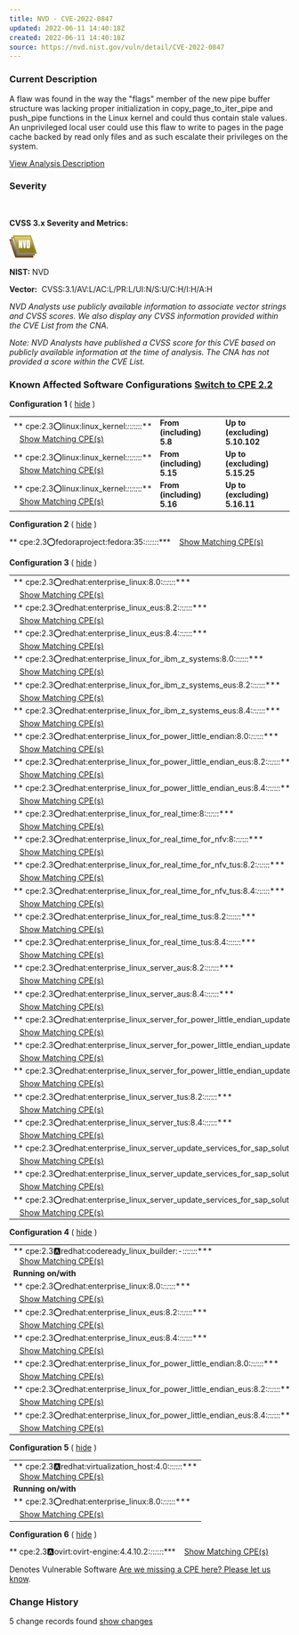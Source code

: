 ```yaml
---
title: NVD - CVE-2022-0847
updated: 2022-06-11 14:40:18Z
created: 2022-06-11 14:40:18Z
source: https://nvd.nist.gov/vuln/detail/CVE-2022-0847
---
```


### Current Description

A flaw was found in the way the "flags" member of the new pipe buffer structure was lacking proper initialization in copy\_page\_to\_iter\_pipe and push_pipe functions in the Linux kernel and could thus contain stale values. An unprivileged local user could use this flaw to write to pages in the page cache backed by read only files and as such escalate their privileges on the system.

<a id="showVulnAnalysis"></a>[View Analysis Description](#vulnCurrentDescriptionTitle)

### Severity

 

**CVSS 3.x Severity and Metrics:**

<img width="50" height="40" src="../_resources/NVD_NVD_Stack_Plain_816b2ead32b64ce58d4026c9a8f79e.svg"/>

**NIST:** NVD

**Vector:**  CVSS:3.1/AV:L/AC:L/PR:L/UI:N/S:U/C:H/I:H/A:H

<a id="cvss3FootNoteSection"></a>*NVD Analysts use publicly available information to associate vector strings and CVSS scores. We also display any CVSS information provided within the CVE List from the CNA.*

*Note: NVD Analysts have published a CVSS score for this CVE based on publicly available information at the time of analysis. The CNA has not provided a score within the CVE List.*

### Known Affected Software Configurations <a id="toggleCpeVersion"></a>[Switch to CPE 2.2](#vulnConfigurationsArea)

**Configuration 1** ( <a id="toggle-configuration-1"></a>[hide](#toggleConfig1) )

|     |     |     |
| --- | --- | --- |
| ** cpe:2.3:o:linux:linux_kernel:*:*:*:*:*:*:*:***<br>   [Show Matching CPE(s)](#range-7731582) | **From (including)<br>5.8** | **Up to (excluding)<br>5.10.102** |
| ** cpe:2.3:o:linux:linux_kernel:*:*:*:*:*:*:*:***<br>   [Show Matching CPE(s)](#range-7731583) | **From (including)<br>5.15** | **Up to (excluding)<br>5.15.25** |
| ** cpe:2.3:o:linux:linux_kernel:*:*:*:*:*:*:*:***<br>   [Show Matching CPE(s)](#range-7731584) | **From (including)<br>5.16** | **Up to (excluding)<br>5.16.11** |

**Configuration 2** ( <a id="toggle-configuration-2"></a>[hide](#toggleConfig2) )

** cpe:2.3:o:fedoraproject:fedora:35:*:*:*:*:*:*:***
   [Show Matching CPE(s)](#match-7731585)

**Configuration 3** ( <a id="toggle-configuration-3"></a>[hide](#toggleConfig3) )

|     |
| --- |
| ** cpe:2.3:o:redhat:enterprise_linux:8.0:*:*:*:*:*:*:***<br>   [Show Matching CPE(s)](#match-7731586) |     |     |
| ** cpe:2.3:o:redhat:enterprise\_linux\_eus:8.2:*:*:*:*:*:*:***<br>   [Show Matching CPE(s)](#match-7731587) |     |     |
| ** cpe:2.3:o:redhat:enterprise\_linux\_eus:8.4:*:*:*:*:*:*:***<br>   [Show Matching CPE(s)](#match-7731588) |     |     |
| ** cpe:2.3:o:redhat:enterprise\_linux\_for\_ibm\_z_systems:8.0:*:*:*:*:*:*:***<br>   [Show Matching CPE(s)](#match-7731589) |     |     |
| ** cpe:2.3:o:redhat:enterprise\_linux\_for\_ibm\_z\_systems\_eus:8.2:*:*:*:*:*:*:***<br>   [Show Matching CPE(s)](#match-7731590) |     |     |
| ** cpe:2.3:o:redhat:enterprise\_linux\_for\_ibm\_z\_systems\_eus:8.4:*:*:*:*:*:*:***<br>   [Show Matching CPE(s)](#match-7731591) |     |     |
| ** cpe:2.3:o:redhat:enterprise\_linux\_for\_power\_little_endian:8.0:*:*:*:*:*:*:***<br>   [Show Matching CPE(s)](#match-7731592) |     |     |
| ** cpe:2.3:o:redhat:enterprise\_linux\_for\_power\_little\_endian\_eus:8.2:*:*:*:*:*:*:***<br>   [Show Matching CPE(s)](#match-7731593) |     |     |
| ** cpe:2.3:o:redhat:enterprise\_linux\_for\_power\_little\_endian\_eus:8.4:*:*:*:*:*:*:***<br>   [Show Matching CPE(s)](#match-7731594) |     |     |
| ** cpe:2.3:o:redhat:enterprise\_linux\_for\_real\_time:8:*:*:*:*:*:*:***<br>   [Show Matching CPE(s)](#match-7731595) |     |     |
| ** cpe:2.3:o:redhat:enterprise\_linux\_for\_real\_time\_for\_nfv:8:*:*:*:*:*:*:***<br>   [Show Matching CPE(s)](#match-7731596) |     |     |
| ** cpe:2.3:o:redhat:enterprise\_linux\_for\_real\_time\_for\_nfv_tus:8.2:*:*:*:*:*:*:***<br>   [Show Matching CPE(s)](#match-7731597) |     |     |
| ** cpe:2.3:o:redhat:enterprise\_linux\_for\_real\_time\_for\_nfv_tus:8.4:*:*:*:*:*:*:***<br>   [Show Matching CPE(s)](#match-7731598) |     |     |
| ** cpe:2.3:o:redhat:enterprise\_linux\_for\_real\_time_tus:8.2:*:*:*:*:*:*:***<br>   [Show Matching CPE(s)](#match-7731599) |     |     |
| ** cpe:2.3:o:redhat:enterprise\_linux\_for\_real\_time_tus:8.4:*:*:*:*:*:*:***<br>   [Show Matching CPE(s)](#match-7731600) |     |     |
| ** cpe:2.3:o:redhat:enterprise\_linux\_server_aus:8.2:*:*:*:*:*:*:***<br>   [Show Matching CPE(s)](#match-7731601) |     |     |
| ** cpe:2.3:o:redhat:enterprise\_linux\_server_aus:8.4:*:*:*:*:*:*:***<br>   [Show Matching CPE(s)](#match-7731602) |     |     |
| ** cpe:2.3:o:redhat:enterprise\_linux\_server\_for\_power\_little\_endian\_update\_services\_for\_sap_solutions:8.1:*:*:*:*:*:*:***<br>   [Show Matching CPE(s)](#match-7731603) |     |     |
| ** cpe:2.3:o:redhat:enterprise\_linux\_server\_for\_power\_little\_endian\_update\_services\_for\_sap_solutions:8.2:*:*:*:*:*:*:***<br>   [Show Matching CPE(s)](#match-7731604) |     |     |
| ** cpe:2.3:o:redhat:enterprise\_linux\_server\_for\_power\_little\_endian\_update\_services\_for\_sap_solutions:8.4:*:*:*:*:*:*:***<br>   [Show Matching CPE(s)](#match-7731605) |     |     |
| ** cpe:2.3:o:redhat:enterprise\_linux\_server_tus:8.2:*:*:*:*:*:*:***<br>   [Show Matching CPE(s)](#match-7731606) |     |     |
| ** cpe:2.3:o:redhat:enterprise\_linux\_server_tus:8.4:*:*:*:*:*:*:***<br>   [Show Matching CPE(s)](#match-7731608) |     |     |
| ** cpe:2.3:o:redhat:enterprise\_linux\_server\_update\_services\_for\_sap_solutions:8.1:*:*:*:*:*:*:***<br>   [Show Matching CPE(s)](#match-7731609) |     |     |
| ** cpe:2.3:o:redhat:enterprise\_linux\_server\_update\_services\_for\_sap_solutions:8.2:*:*:*:*:*:*:***<br>   [Show Matching CPE(s)](#match-7731610) |     |     |
| ** cpe:2.3:o:redhat:enterprise\_linux\_server\_update\_services\_for\_sap_solutions:8.4:*:*:*:*:*:*:***<br>   [Show Matching CPE(s)](#match-7731611) |     |     |

**Configuration 4** ( <a id="toggle-configuration-4"></a>[hide](#toggleConfig4) )

|     |
| --- |
| ** cpe:2.3:a:redhat:codeready\_linux\_builder:-:*:*:*:*:*:*:***<br>   [Show Matching CPE(s)](#match-7731607) |     |     |
| **Running on/with** |     |     |
| ** cpe:2.3:o:redhat:enterprise_linux:8.0:*:*:*:*:*:*:***<br>   [Show Matching CPE(s)](#match-7731614) |     |     |
| ** cpe:2.3:o:redhat:enterprise\_linux\_eus:8.2:*:*:*:*:*:*:***<br>   [Show Matching CPE(s)](#match-7731615) |     |     |
| ** cpe:2.3:o:redhat:enterprise\_linux\_eus:8.4:*:*:*:*:*:*:***<br>   [Show Matching CPE(s)](#match-7731616) |     |     |
| ** cpe:2.3:o:redhat:enterprise\_linux\_for\_power\_little_endian:8.0:*:*:*:*:*:*:***<br>   [Show Matching CPE(s)](#match-7731617) |     |     |
| ** cpe:2.3:o:redhat:enterprise\_linux\_for\_power\_little\_endian\_eus:8.2:*:*:*:*:*:*:***<br>   [Show Matching CPE(s)](#match-7731618) |     |     |
| ** cpe:2.3:o:redhat:enterprise\_linux\_for\_power\_little\_endian\_eus:8.4:*:*:*:*:*:*:***<br>   [Show Matching CPE(s)](#match-7731619) |     |     |

**Configuration 5** ( <a id="toggle-configuration-5"></a>[hide](#toggleConfig5) )

|     |
| --- |
| ** cpe:2.3:a:redhat:virtualization_host:4.0:*:*:*:*:*:*:***<br>   [Show Matching CPE(s)](#match-7731612) |     |     |
| **Running on/with** |     |     |
| ** cpe:2.3:o:redhat:enterprise_linux:8.0:*:*:*:*:*:*:***<br>   [Show Matching CPE(s)](#match-7731613) |     |     |

**Configuration 6** ( <a id="toggle-configuration-6"></a>[hide](#toggleConfig6) )

** cpe:2.3:a:ovirt:ovirt-engine:4.4.10.2:*:*:*:*:*:*:***
   [Show Matching CPE(s)](#match-7731620)

Denotes Vulnerable Software
[Are we missing a CPE here? Please let us know](mailto:cpe_dictionary@nist.gov).

### Change History

5 change records found <a id="changeHistoryToggle"></a>[show changes](#VulnChangeHistorySection)